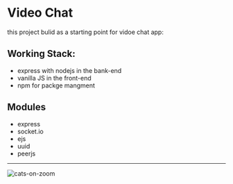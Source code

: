 # Video Chat

this project bulid as a starting point for vidoe chat app:

## Working Stack:

- express with nodejs in the bank-end
- vanilla JS in the front-end
- npm for packge mangment

## Modules

- express
- socket.io
- ejs
- uuid
- peerjs

---

![cats-on-zoom](https://i.pinimg.com/originals/9c/1f/36/9c1f3637aedf030b215688fb82fa5193.jpg)
